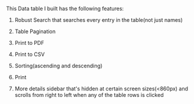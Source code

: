 This Data table I built has the following features:

1) Robust Search that searches every entry in the table(not just names)

2) Table Pagination

3) Print to PDF

4) Print to CSV

5) Sorting(ascending and descending)

6) Print

7) More details sidebar that's hidden at certain screen sizes(<860px) and scrolls from right to left when any of the table rows is clicked
